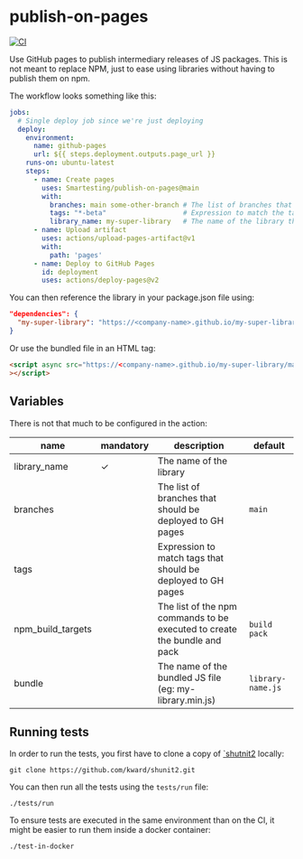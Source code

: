 # publish-on-pages
[![CI](https://github.com/Smartesting/publish-on-pages/actions/workflows/test.yml/badge.svg)](https://github.com/Smartesting/publish-on-pages/actions/workflows/test.yml)

Use GitHub pages to publish intermediary releases of JS packages. This is not meant to replace NPM, just to ease using libraries without having to publish them on npm.

The workflow looks something like this:

```yaml
jobs:
  # Single deploy job since we're just deploying
  deploy:
    environment:
      name: github-pages
      url: ${{ steps.deployment.outputs.page_url }}
    runs-on: ubuntu-latest
    steps:
      - name: Create pages
        uses: Smartesting/publish-on-pages@main
        with:
          branches: main some-other-branch # The list of branches that should be made available
          tags: "*-beta"                   # Expression to match the tags to be published
          library_name: my-super-library   # The name of the library that will be uploaded
      - name: Upload artifact
        uses: actions/upload-pages-artifact@v1
        with:
          path: 'pages'
      - name: Deploy to GitHub Pages
        id: deployment
        uses: actions/deploy-pages@v2
```

You can then reference the library in your package.json file using:

```json
"dependencies": {
  "my-super-library": "https://<company-name>.github.io/my-super-library/main/my-super-library.tgz"
}
```

Or use the bundled file in an HTML tag:

```html
<script async src="https://<company-name>.github.io/my-super-library/main/my-super-library.js" type="text/javascript"
></script>
```

## Variables

There is not that much to be configured in the action:

| name              | mandatory | description                                                               | default           |
|-------------------|-----------|---------------------------------------------------------------------------|-------------------|
| library_name      | ✓         | The name of the library                                                   |                   |
| branches          |           | The list of branches that should be deployed to GH pages                  | `main`            |
| tags              |           | Expression to match tags that should be deployed to GH pages              |                   |
| npm_build_targets |           | The list of the npm commands to be executed to create the bundle and pack | `build pack`      |
| bundle            |           | The name of the bundled JS file (eg: my-library.min.js)                   | `library-name.js` |


## Running tests

In order to run the tests, you first have to clone a copy of [`shutnit2](https://github.com/kward/shunit2) locally:

```shell
git clone https://github.com/kward/shunit2.git
```

You can then run all the tests using the `tests/run` file:

```shell
./tests/run
```

To ensure tests are executed in the same environment than on the CI, it might be easier to run them inside a docker container:

```shell
./test-in-docker
```
